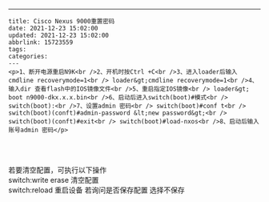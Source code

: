 ---
    title: Cisco Nexus 9000重置密码
    date: 2021-12-23 15:02:00
    updated: 2021-12-23 15:02:00
    abbrlink: 15723559
    tags:
    categories:
    ---
    <p>1、断开电源重启N9K<br />2、开机时按Ctrl +C<br />3、进入loader后输入 cmdline recoverymode=1<br /> loader&gt;cmdline recoverymode=1<br />4、输入dir 查看flash中的IOS镜像文件<br />5、重启指定IOS镜像<br /> loader&gt; boot n9000-dkx.x.x.bin<br />6、启动后进入switch(boot)#模式<br /> switch(boot):<br />7、设置admin 密码<br /> switch(boot)#conf t<br /> switch(boot)(conft)#admin-password &lt;new password&gt;<br /> switch(boot)(conft)#exit<br /> switch(boot)#load-nxos<br />8、启动后输入账号admin 密码</p>
<p>&nbsp;</p>
<p><br />若要清空配置，可执行以下操作<br /> switch:write erase 清空配置<br /> switch:reload 重启设备 若询问是否保存配置 选择不保存</p>
    